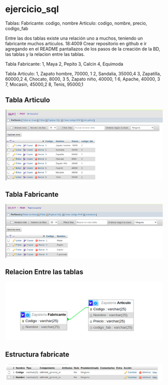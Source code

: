 # ejercicio_sql

Tablas: 
Fabricante: codigo, nombre
Articulo: codigo, nombre, precio, codigo_fab

Entre las dos tablas existe una relación uno a muchos, teniendo un fabricante muchos articulos.
18:4009
Crear repositorio en github e ir agregando en el README pantallazos de los pasos de la creación de la BD, las tablas y la relacion entre las tablas.

Tabla Fabricante:
1, Maya
2, Pepito
3, Calcin
4, Equimoda

Tabla Articulo:
1, Zapato hombre, 70000, 1
2, Sandalia, 35000,4
3, Zapatilla, 60000,2
4, Chocato, 8000, 3
5, Zapato niño, 40000, 1
6, Apache, 40000, 3
7, Mocasin, 45000,2
8, Tenis, 95000,1

## Tabla Articulo
![tabla_Articulo](./Tabla_Articulo.png)

## Tabla Fabricante
![tabla_Fabricante](./Tabla_fabricante.png)

## Relacion Entre las tablas
![entre_las_tablas](./Relacion_entre_las_tablas.png)

## Estructura fabricate
![Estructura_fabricante](./Estructura_fabricante.png)